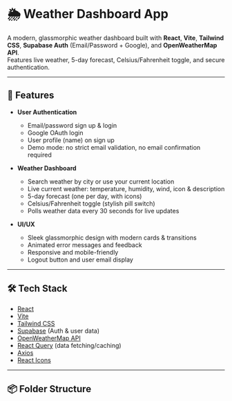 # 🌦️ Weather Dashboard App

A modern, glassmorphic weather dashboard built with **React**, **Vite**, **Tailwind CSS**, **Supabase Auth** (Email/Password + Google), and **OpenWeatherMap API**.  
Features live weather, 5-day forecast, Celsius/Fahrenheit toggle, and secure authentication.

---

## 🚀 Features

- **User Authentication**  
  - Email/password sign up & login  
  - Google OAuth login  
  - User profile (name) on sign up  
  - Demo mode: no strict email validation, no email confirmation required

- **Weather Dashboard**
  - Search weather by city or use your current location
  - Live current weather: temperature, humidity, wind, icon & description
  - 5-day forecast (one per day, with icons)
  - Celsius/Fahrenheit toggle (stylish pill switch)
  - Polls weather data every 30 seconds for live updates

- **UI/UX**
  - Sleek glassmorphic design with modern cards & transitions
  - Animated error messages and feedback
  - Responsive and mobile-friendly
  - Logout button and user email display

---

## 🛠️ Tech Stack

- [React](https://react.dev/)
- [Vite](https://vitejs.dev/)
- [Tailwind CSS](https://tailwindcss.com/)
- [Supabase](https://supabase.com/) (Auth & user data)
- [OpenWeatherMap API](https://openweathermap.org/api)
- [React Query](https://tanstack.com/query/latest) (data fetching/caching)
- [Axios](https://axios-http.com/)
- [React Icons](https://react-icons.github.io/react-icons/)

---

## 📦 Folder Structure

